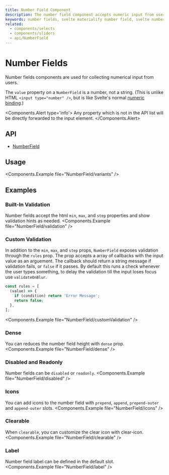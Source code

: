 ```yaml
---
title: Number Field Component
description: The number field component accepts numeric input from users.
keywords: number fields, svelte materialify number field, svelte number field component, svelte number input component
related:
  - components/selects
  - components/sliders
  - api/NumberField
---
```


# Number Fields

Number fields components are used for collecting numerical input from users.

The `value` property on a `NumberField` is a number, not a string. (This is unlike HTML `<input type="number" />`, but is like Svelte's normal [numeric binding](https://svelte.dev/tutorial/numeric-inputs).)

<Components.Alert type='info'>
Any property which is not in the API list will be directly forwarded to the input element.
</Components.Alert>

## API

- [NumberField](/api/NumberField/)

## Usage

<Components.Example file="NumberField/variants" />

## Examples

### Built-In Validation

Number fields accept the html `min`, `max`, and `step` properties and show validation hints as needed.
<Components.Example file="NumberField/validation" />

### Custom Validation

In addition to the `min`, `max`, and `step` props, `NumberField` exposes validation through the `rules` prop. The prop accepts a array of callbacks with the input value as an arguement. The callback should return a string message if validation fails, or `false` if it passes. By default this runs a check whenever the user types something, to delay the validation till the input loses focus use `validateOnBlur`.

```js
const rules = [
  (value) => {
    if (condition) return 'Error Message';
    return false;
  },
];
```

<Components.Example file="NumberField/customValidation" />

### Dense

You can reduces the number field height with `dense` prop.
<Components.Example file="NumberField/dense" />

### Disabled and Readonly

Number fields can be `disabled` or `readonly`.
<Components.Example file="NumberField/disabled" />

### Icons

You can add icons to the number field with `prepend`, `append`, `prepend-outer` and `append-outer` slots.
<Components.Example file="NumberField/icons" />

### Clearable

When `clearable`, you can customize the clear icon with clear-icon.
<Components.Example file="NumberField/clearable" />

### Label

Number field label can be defined in the default slot.
<Components.Example file="NumberField/label" />



